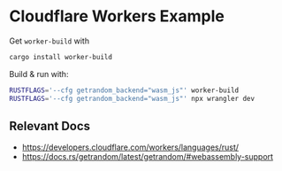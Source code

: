 # Cloudflare Workers Example

Get `worker-build` with

```sh
cargo install worker-build
```

Build & run with:

```sh
RUSTFLAGS='--cfg getrandom_backend="wasm_js"' worker-build
RUSTFLAGS='--cfg getrandom_backend="wasm_js"' npx wrangler dev
```
## Relevant Docs

- <https://developers.cloudflare.com/workers/languages/rust/>
- <https://docs.rs/getrandom/latest/getrandom/#webassembly-support>

